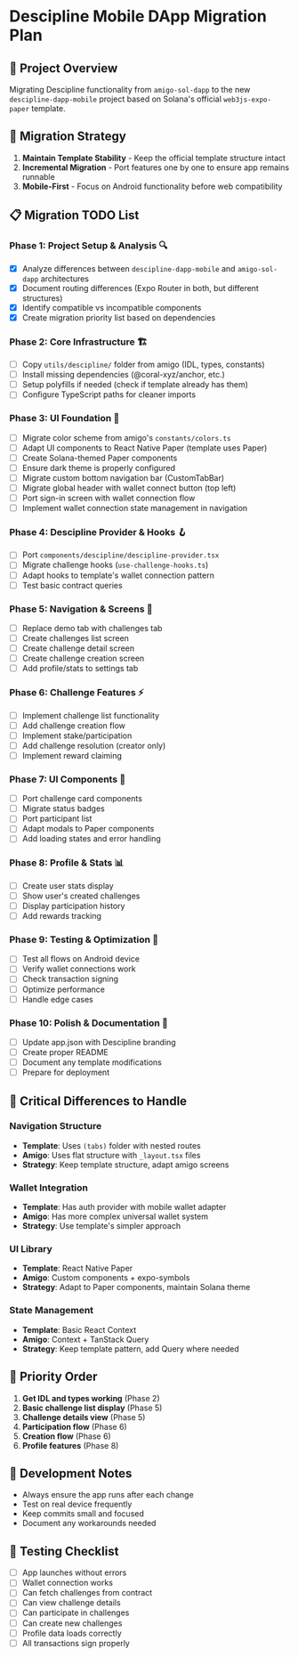 # Descipline Mobile DApp Migration Plan

## 📱 Project Overview
Migrating Descipline functionality from `amigo-sol-dapp` to the new `descipline-dapp-mobile` project based on Solana's official `web3js-expo-paper` template.

## 🎯 Migration Strategy
1. **Maintain Template Stability** - Keep the official template structure intact
2. **Incremental Migration** - Port features one by one to ensure app remains runnable
3. **Mobile-First** - Focus on Android functionality before web compatibility

## 📋 Migration TODO List

### Phase 1: Project Setup & Analysis 🔍
- [x] Analyze differences between `descipline-dapp-mobile` and `amigo-sol-dapp` architectures
- [x] Document routing differences (Expo Router in both, but different structures)
- [x] Identify compatible vs incompatible components
- [x] Create migration priority list based on dependencies

### Phase 2: Core Infrastructure 🏗️
- [ ] Copy `utils/descipline/` folder from amigo (IDL, types, constants)
- [ ] Install missing dependencies (@coral-xyz/anchor, etc.)
- [ ] Setup polyfills if needed (check if template already has them)
- [ ] Configure TypeScript paths for cleaner imports

### Phase 3: UI Foundation 🎨
- [ ] Migrate color scheme from amigo's `constants/colors.ts`
- [ ] Adapt UI components to React Native Paper (template uses Paper)
- [ ] Create Solana-themed Paper components
- [ ] Ensure dark theme is properly configured
- [ ] Migrate custom bottom navigation bar (CustomTabBar)
- [ ] Migrate global header with wallet connect button (top left)
- [ ] Port sign-in screen with wallet connection flow
- [ ] Implement wallet connection state management in navigation

### Phase 4: Descipline Provider & Hooks 🪝
- [ ] Port `components/descipline/descipline-provider.tsx`
- [ ] Migrate challenge hooks (`use-challenge-hooks.ts`)
- [ ] Adapt hooks to template's wallet connection pattern
- [ ] Test basic contract queries

### Phase 5: Navigation & Screens 📱
- [ ] Replace demo tab with challenges tab
- [ ] Create challenges list screen
- [ ] Create challenge detail screen
- [ ] Create challenge creation screen
- [ ] Add profile/stats to settings tab

### Phase 6: Challenge Features ⚡
- [ ] Implement challenge list functionality
- [ ] Add challenge creation flow
- [ ] Implement stake/participation
- [ ] Add challenge resolution (creator only)
- [ ] Implement reward claiming

### Phase 7: UI Components 🎯
- [ ] Port challenge card components
- [ ] Migrate status badges
- [ ] Port participant list
- [ ] Adapt modals to Paper components
- [ ] Add loading states and error handling

### Phase 8: Profile & Stats 📊
- [ ] Create user stats display
- [ ] Show user's created challenges
- [ ] Display participation history
- [ ] Add rewards tracking

### Phase 9: Testing & Optimization 🧪
- [ ] Test all flows on Android device
- [ ] Verify wallet connections work
- [ ] Check transaction signing
- [ ] Optimize performance
- [ ] Handle edge cases

### Phase 10: Polish & Documentation 🚀
- [ ] Update app.json with Descipline branding
- [ ] Create proper README
- [ ] Document any template modifications
- [ ] Prepare for deployment

## 🚨 Critical Differences to Handle

### Navigation Structure
- **Template**: Uses `(tabs)` folder with nested routes
- **Amigo**: Uses flat structure with `_layout.tsx` files
- **Strategy**: Keep template structure, adapt amigo screens

### Wallet Integration
- **Template**: Has auth provider with mobile wallet adapter
- **Amigo**: Has more complex universal wallet system
- **Strategy**: Use template's simpler approach

### UI Library
- **Template**: React Native Paper
- **Amigo**: Custom components + expo-symbols
- **Strategy**: Adapt to Paper components, maintain Solana theme

### State Management
- **Template**: Basic React Context
- **Amigo**: Context + TanStack Query
- **Strategy**: Keep template pattern, add Query where needed

## 📌 Priority Order

1. **Get IDL and types working** (Phase 2)
2. **Basic challenge list display** (Phase 5)
3. **Challenge details view** (Phase 5)
4. **Participation flow** (Phase 6)
5. **Creation flow** (Phase 6)
6. **Profile features** (Phase 8)

## 🔧 Development Notes

- Always ensure the app runs after each change
- Test on real device frequently
- Keep commits small and focused
- Document any workarounds needed

## 📱 Testing Checklist

- [ ] App launches without errors
- [ ] Wallet connection works
- [ ] Can fetch challenges from contract
- [ ] Can view challenge details
- [ ] Can participate in challenges
- [ ] Can create new challenges
- [ ] Profile data loads correctly
- [ ] All transactions sign properly